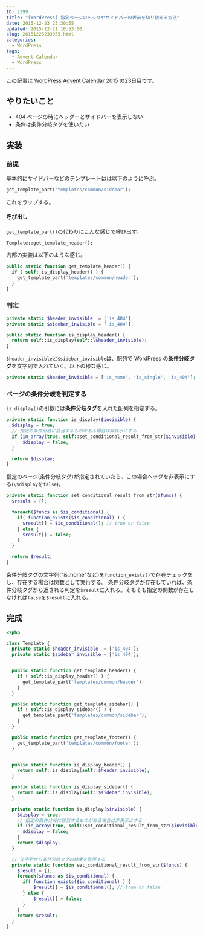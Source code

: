 ```yaml
---
ID: 2299
title: "[WordPress] 指定ページのヘッダやサイドバーの表示を切り替える方法"
date: 2015-12-23 23:30:55
updated: 2015-12-21 10:53:00
slug: 20151223233055.html
categories:
  - WordPress
tags:
  - Advent Calendar
  - WordPress
---
```


<p class="c-alert is-info">この記事は <a href="http://qiita.com/advent-calendar/2015/wordpress">WordPress Advent Calendar 2015</a> の23日目です。</p>

<!--more-->

## やりたいこと

- 404 ページの時にヘッダーとサイドバーを表示しない
- 条件は条件分岐タグを使いたい

## 実装

### 前提

基本的にサイドバーなどのテンプレートはは以下のように呼ぶ。

```php
get_template_part('templates/common/sidebar');
```

これをラップする。

#### 呼び出し

`get_template_part()`の代わりにこんな感じで呼び出す。

`Template::get_template_header();`

内部の実装は以下のような感じ。

```php
public static function get_template_header() {
  if ( self::is_display_header() ) {
    get_template_part('templates/common/header');
  }
}
```

### 判定

```php
private static $header_invisible  = ['is_404'];
private static $sidebar_invisible = ['is_404'];

public static function is_display_header() {
  return self::is_display(self::\$header_invisible);
}
```

`$header_invisible`と`$sidebar_invisible`は、配列で WordPress の**条件分岐タグ**を文字列で入れていく。以下の様な感じ。

```php
private static $header_invisible = ['is_home', 'is_single', 'is_404'];
```

### ページの条件分岐を判定する

`is_display()`の引数には**条件分岐タグ**を入れた配列を指定する。

```php
private static function is_display($invisible) {
  $display = true;
  // 指定の条件分岐に該当するものがある場合は非表示にする
  if (in_array(true, self::set_conditional_result_from_str($invisible) ) ) {
      $display = false;
  }

  return $display;
}
```

指定のページ(条件分岐タグ)が指定されていたら、この場合ヘッダを非表示にする(`\$display`を`false`)。

```php
private static function set_conditional_result_from_str($funcs) {
  $result = [];

  foreach($funcs as $is_conditional) {
    if( function_exists($is_conditional) ) {
      $result[] = $is_conditional(); // true or false
    } else {
      $result[] = false;
    }
  }

  return $result;
}
```

条件分岐タグの文字列("is_home"など)を`function_exists()`で存在チェックをし、存在する場合は関数として実行する。
条件分岐タグが存在していれば、条件分岐タグから返される判定を`$result`に入れる。そもそも指定の関数が存在しなければ`false`を`$result`に入れる。

## 完成

```php
<?php

class Template {
  private static $header_invisible  = ['is_404'];
  private static $sidebar_invisible = ['is_404'];


  public static function get_template_header() {
    if ( self::is_display_header() ) {
      get_template_part('templates/common/header');
    }
  }

  public static function get_template_sidebar() {
    if ( self::is_display_sidebar() ) {
      get_template_part('templates/common/sidebar');
    }
  }

  public static function get_template_footer() {
    get_template_part('templates/common/footer');
  }


  public static function is_display_header() {
    return self::is_display(self::$header_invisible);
  }

  public static function is_display_sidebar() {
    return self::is_display(self::$sidebar_invisible);
  }

  private static function is_display($invisible) {
    $display = true;
    // 指定の条件分岐に該当するものがある場合は非表示にする
    if (in_array(true, self::set_conditional_result_from_str($invisible) ) ) {
      $display = false;
    }
    return $display;
  }

  // 文字列から条件分岐タグの結果を取得する
  private static function set_conditional_result_from_str($funcs) {
    $result = [];
    foreach($funcs as $is_conditional) {
      if( function_exists($is_conditional) ) {
          $result[] = $is_conditional(); // true or false
      } else {
          $result[] = false;
      }
    }
    return $result;
  }
}
```
